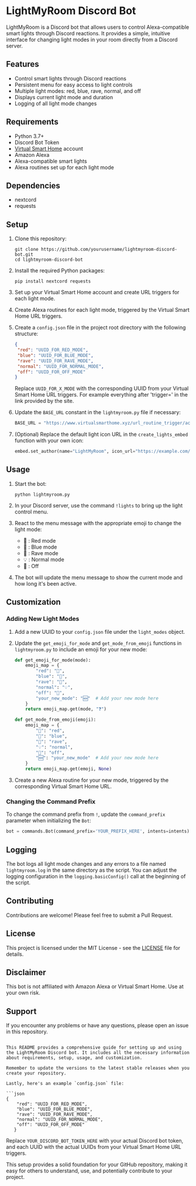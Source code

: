 # LightMyRoom Discord Bot

LightMyRoom is a Discord bot that allows users to control Alexa-compatible smart lights through Discord reactions. It provides a simple, intuitive interface for changing light modes in your room directly from a Discord server.

## Features

- Control smart lights through Discord reactions
- Persistent menu for easy access to light controls
- Multiple light modes: red, blue, rave, normal, and off
- Displays current light mode and duration
- Logging of all light mode changes

## Requirements

- Python 3.7+
- Discord Bot Token
- [Virtual Smart Home](https://www.virtualsmarthome.xyz/url_routine_trigger) account
- Amazon Alexa
- Alexa-compatible smart lights
- Alexa routines set up for each light mode

## Dependencies

- nextcord
- requests

## Setup

1. Clone this repository:
   ```
   git clone https://github.com/yourusername/lightmyroom-discord-bot.git
   cd lightmyroom-discord-bot
   ```

2. Install the required Python packages:
   ```
   pip install nextcord requests
   ```

3. Set up your Virtual Smart Home account and create URL triggers for each light mode.

4. Create Alexa routines for each light mode, triggered by the Virtual Smart Home URL triggers.

5. Create a `config.json` file in the project root directory with the following structure:
   ```json
   {
    "red": "UUID_FOR_RED_MODE",
    "blue": "UUID_FOR_BLUE_MODE",
    "rave": "UUID_FOR_RAVE_MODE",
    "normal": "UUID_FOR_NORMAL_MODE",
    "off": "UUID_FOR_OFF_MODE"
   }
   ```
   Replace `UUID_FOR_X_MODE` with the corresponding UUID from your Virtual Smart Home URL triggers.
   For example everything after 'trigger=' in the link provided by the site.  

7. Update the `BASE_URL` constant in the `lightmyroom.py` file if necessary:
   ```python
   BASE_URL = "https://www.virtualsmarthome.xyz/url_routine_trigger/activate.php?trigger="
   ```

8. (Optional) Replace the default light icon URL in the `create_lights_embed` function with your own icon:
   ```python
   embed.set_author(name="LightMyRoom", icon_url="https://example.com/your_light_icon.png")
   ```

## Usage

1. Start the bot:
   ```
   python lightmyroom.py
   ```

2. In your Discord server, use the command `!lights` to bring up the light control menu.

3. React to the menu message with the appropriate emoji to change the light mode:
   - 🔴 : Red mode
   - 🔵 : Blue mode
   - 🎉 : Rave mode
   - 💡 : Normal mode
   - 🌙 : Off

4. The bot will update the menu message to show the current mode and how long it's been active.

## Customization

### Adding New Light Modes

1. Add a new UUID to your `config.json` file under the `light_modes` object.

2. Update the `get_emoji_for_mode` and `get_mode_from_emoji` functions in `lightmyroom.py` to include an emoji for your new mode:

   ```python
   def get_emoji_for_mode(mode):
       emoji_map = {
           "red": "🔴",
           "blue": "🔵",
           "rave": "🎉",
           "normal": "💡",
           "off": "🌙",
           "your_new_mode": "🆕"  # Add your new mode here
       }
       return emoji_map.get(mode, "❓")

   def get_mode_from_emoji(emoji):
       emoji_map = {
           "🔴": "red",
           "🔵": "blue",
           "🎉": "rave",
           "💡": "normal",
           "🌙": "off",
           "🆕": "your_new_mode"  # Add your new mode here
       }
       return emoji_map.get(emoji, None)
   ```

3. Create a new Alexa routine for your new mode, triggered by the corresponding Virtual Smart Home URL.

### Changing the Command Prefix

To change the command prefix from `!`, update the `command_prefix` parameter when initializing the `Bot`:

```python
bot = commands.Bot(command_prefix='YOUR_PREFIX_HERE', intents=intents)
```

## Logging

The bot logs all light mode changes and any errors to a file named `lightmyroom.log` in the same directory as the script. You can adjust the logging configuration in the `logging.basicConfig()` call at the beginning of the script.

## Contributing

Contributions are welcome! Please feel free to submit a Pull Request.

## License

This project is licensed under the MIT License - see the [LICENSE](LICENSE) file for details.

## Disclaimer

This bot is not affiliated with Amazon Alexa or Virtual Smart Home. Use at your own risk.

## Support

If you encounter any problems or have any questions, please open an issue in this repository.
```

This README provides a comprehensive guide for setting up and using the LightMyRoom Discord bot. It includes all the necessary information about requirements, setup, usage, and customization.

Remember to update the versions to the latest stable releases when you create your repository.

Lastly, here's an example `config.json` file:

```json
{
    "red": "UUID_FOR_RED_MODE",
    "blue": "UUID_FOR_BLUE_MODE",
    "rave": "UUID_FOR_RAVE_MODE",
    "normal": "UUID_FOR_NORMAL_MODE",
    "off": "UUID_FOR_OFF_MODE"
   }
```

Replace `YOUR_DISCORD_BOT_TOKEN_HERE` with your actual Discord bot token, and each UUID with the actual UUIDs from your Virtual Smart Home URL triggers.

This setup provides a solid foundation for your GitHub repository, making it easy for others to understand, use, and potentially contribute to your project.
